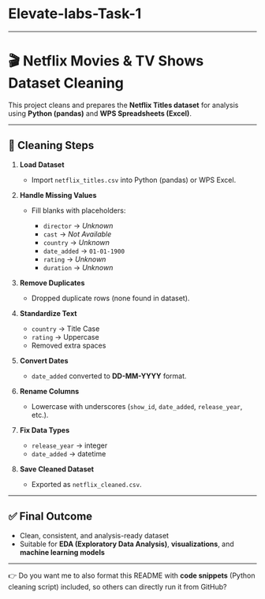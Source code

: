 # Elevate-labs-Task-1


---

# 🎬 Netflix Movies & TV Shows Dataset Cleaning

This project cleans and prepares the **Netflix Titles dataset** for analysis using **Python (pandas)** and **WPS Spreadsheets (Excel)**.

---

## 📌 Cleaning Steps

1. **Load Dataset**

   * Import `netflix_titles.csv` into Python (pandas) or WPS Excel.

2. **Handle Missing Values**

   * Fill blanks with placeholders:

     * `director` → *Unknown*
     * `cast` → *Not Available*
     * `country` → *Unknown*
     * `date_added` → `01-01-1900`
     * `rating` → *Unknown*
     * `duration` → *Unknown*

3. **Remove Duplicates**

   * Dropped duplicate rows (none found in dataset).

4. **Standardize Text**

   * `country` → Title Case
   * `rating` → Uppercase
   * Removed extra spaces

5. **Convert Dates**

   * `date_added` converted to **DD-MM-YYYY** format.

6. **Rename Columns**

   * Lowercase with underscores (`show_id`, `date_added`, `release_year`, etc.).

7. **Fix Data Types**

   * `release_year` → integer
   * `date_added` → datetime

8. **Save Cleaned Dataset**

   * Exported as `netflix_cleaned.csv`.

---

## ✅ Final Outcome

* Clean, consistent, and analysis-ready dataset
* Suitable for **EDA (Exploratory Data Analysis)**, **visualizations**, and **machine learning models**

---

👉 Do you want me to also format this README with **code snippets** (Python cleaning script) included, so others can directly run it from GitHub?
